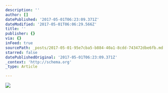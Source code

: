 ```yaml
---
description: ''
author: []
datePublished: '2017-05-01T06:23:09.371Z'
dateModified: '2017-05-01T06:06:29.566Z'
title: ''
publisher: {}
via: {}
inFeed: true
sourcePath: _posts/2017-05-01-95e7cba5-b884-40a1-8cdd-743472dbe6fb.md
starred: false
datePublishedOriginal: '2017-05-01T06:23:09.371Z'
_context: 'http://schema.org'
_type: Article

---
```

![](https://the-grid-user-content.s3-us-west-2.amazonaws.com/2dc6c9d5-80ca-4e96-8c68-0255f9900562.jpg)